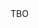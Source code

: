 <html>
  <head>
    <title>comp</title>
    <script>
      var queryString = window.location.search.slice(1);
      if(queryString){
       qstring = queryString.split('q=')[1].split('&')[0];
        alert(qString);
      }
    </script>
  </head>
  
  <body>
    TBO
  </body>
</html>
